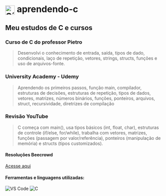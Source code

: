 <h1>
  <img src="https://cdn.jsdelivr.net/gh/devicons/devicon/icons/c/c-original.svg" alt="Símbolo C" width="30" style="vertical-align: middle;">
  aprendendo-c
</h1>

## Meu estudos de C e cursos

### Curso de C do professor Pietro
> Desenvolvi o conhecimento de entrada, saída, tipos de dado, condicionais,
laço de repetição, vetores, strings, structs, funções e uso de arquivos-fonte.

### University Academy - Udemy
> Aprendendo os primeiros passos, função main, compilador, estruturas de decisões, 
estruturas de repetição, tipos de dados, vetores, matrizes, números binários, funções, 
ponteiros, arquivos, struct, recursividade, diretrizes de compilação

### Revisão YouTube
> C começa com main(), usa tipos básicos (int, float, char), estruturas de controle (if/else, for/while), trabalha com vetores, matrizes, funções (passagem por valor/referência), ponteiros (manipulação de memória) e structs (tipos customizados).

#### Resoluções Beecrowd
[Acesse aqui](/beecrowd/)

#### Ferramentas e linguagens utilizadas:

<div>
  <img src="https://img.shields.io/badge/-VS%20Code-007ACC?logo=visual-studio-code&logoColor=white&style=flat" alt="VS Code">
  <img src="https://img.shields.io/badge/-C-00599C?logo=c&logoColor=white&style=flat" alt="C">
</div>
